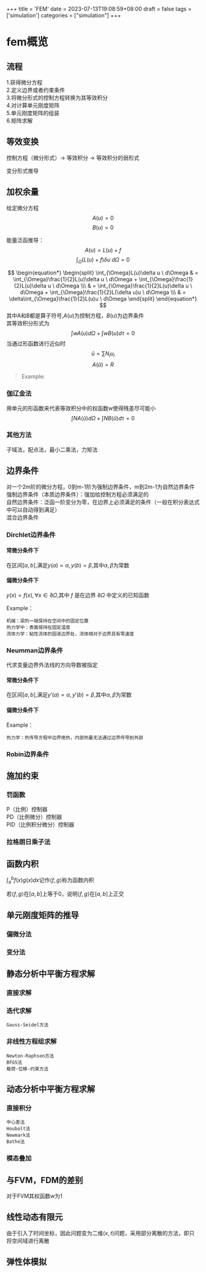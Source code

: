 +++
title = 'FEM'
date = 2023-07-13T19:08:59+08:00
draft = false
tags = ['simulation']
categories = ["simulation"]
+++

# fem概览

## 流程

1.获得微分方程  
2.定义边界或者约束条件  
3.将微分形式的控制方程转换为其等效积分  
4.对计算单元刚度矩阵  
5.单元刚度矩阵的组装  
6.矩阵求解  

## 等效变换
控制方程（微分形式）-> 等效积分 -> 等效积分的弱形式

变分形式推导


## 加权余量

给定微分方程
$$A(u) = 0$$
$$B(u) = 0$$

能量泛函推导：
$$A(u) = L(u) + f$$
$$\int_{\Omega}(L(u) + f)\delta u \  d\Omega = 0$$

$$ \begin{equation*}
\begin{split}
    \int_{\Omega}L(u)\delta u \  d\Omega
    & = \int_{\Omega}\frac{1}{2}L(u)\delta u \  d\Omega + \int_{\Omega}\frac{1}{2}L(u)\delta u \  d\Omega \\\
    & = \int_{\Omega}\frac{1}{2}L(u)\delta u \  d\Omega + \int_{\Omega}\frac{1}{2}L(\delta u)u \  d\Omega \\\
    & = \delta\int_{\Omega}\frac{1}{2}L(u)u \  d\Omega
\end{split}
\end{equation*} $$
其中A和B都是算子符号,$A(u)$为控制方程，$B(u)$为边界条件  
其等效积分形式为
$$\int wA(u)d\Omega + \int wB(u)d\tau = 0$$
当通过形函数进行近似时
$$\tilde{u} = \sum N_iu_i$$
$$A(\tilde{u}) = R$$

>Example:


### 伽辽金法

用单元的形函数来代表等效积分中的权函数$w$使得残差尽可能小
$$\int N A(\tilde{u})d\Omega + \int NB(\tilde{u})d\tau = 0$$

### 其他方法

子域法，配点法，最小二乘法，力矩法

## 边界条件
对一个2m阶的微分方程，0到m-1阶为强制边界条件，m到2m-1为自然边界条件  
强制边界条件（本质边界条件）：强加给控制方程必须满足的  
自然边界条件：泛函一阶变分为零，在边界上必须满足的条件（一般在积分表达式中可以自动得到满足）  
混合边界条件

### Dirchlet边界条件

#### 常微分条件下

在区间$\left [ a,b \right ]$,满足$y(a) = \alpha, y(b) = \beta$,其中$\alpha,\beta$为常数

#### 偏微分条件下
$y(x) = f(x), \forall x \in \partial \Omega$,其中 $f$ 是在边界 $\partial \Omega$ 中定义的已知函数

Example：

    机械：梁的一端保持在空间中的固定位置  
    热力学中：表面保持在固定温度
    流体力学：粘性流体的固液边界处，流体相对于边界具有零速度

### Neumman边界条件

代求变量边界外法线的方向导数被指定

#### 常微分条件下

在区间$\left [ a,b \right ]$,满足$y'(a) = \alpha, y'(b) = \beta$,其中$\alpha,\beta$为常数

#### 偏微分条件下

Example：

    热力学：热传导方程中边界绝热，内部热量无法通过边界传导到外部

### Robin边界条件

## 施加约束

### 罚函数

P（比例）控制器  
PD（比例微分）控制器  
PID（比例积分微分）控制器  

### 拉格朗日乘子法

## 函数内积
$\int_{a}^{b}f(x)g(x)dx$记作$\left \langle f,g \right \rangle$称为函数内积

若$\left \langle f,g \right \rangle$在$\left [ a,b \right ]$上等于0，说明$\left \langle f,g \right \rangle$在$\left [ a,b \right ]$上正交


## 单元刚度矩阵的推导

### 偏微分法

### 变分法

## 静态分析中平衡方程求解

### 直接求解

### 迭代求解
    Gauss-Seidel方法

### 非线性方程组求解
    Newton-Raphson方法
    BFGS法
    载荷-位移-约束方法

## 动态分析中平衡方程求解

### 直接积分
    中心差法
    Houbolt法
    Newmark法
    Bathe法


### 模态叠加

## 与FVM，FDM的差别

对于FVM其权函数$w$为1

## 线性动态有限元

由于引入了时间坐标，因此问题变为二维$(x, t)$问题，采用部分离散的方法，即只将空间域进行离散

## 弹性体模拟

